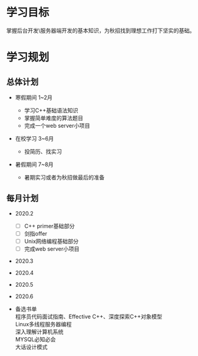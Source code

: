 # 学习目标

掌握后台开发\服务器端开发的基本知识，为秋招找到理想工作打下坚实的基础。  

# 学习规划

## 总体计划
* 寒假期间 1~2月
  * 学习C++基础语法知识
  * 掌握简单难度的算法题目
  * 完成一个web server小项目
  
* 在校学习 3~6月
  * 投简历、找实习
  
* 暑假期间 7~8月
  * 暑期实习或者为秋招做最后的准备
  
## 每月计划
* 2020.2  
  * [ ] C++ primer基础部分
  * [ ] 剑指offer
  * [ ] Unix网络编程基础部分
  * [ ] 完成web server小项目
  
 * 2020.3
 * 2020.4
 * 2020.5
 * 2020.6
 
* 备选书单  
  程序员代码面试指南、Effective C++、深度探索C++对象模型  
  Linux多线程服务器编程  
  深入理解计算机系统  
  MYSQL必知必会  
  大话设计模式  
